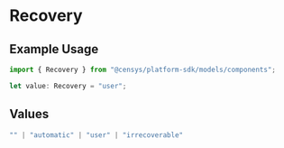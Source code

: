 # Recovery

## Example Usage

```typescript
import { Recovery } from "@censys/platform-sdk/models/components";

let value: Recovery = "user";
```

## Values

```typescript
"" | "automatic" | "user" | "irrecoverable"
```